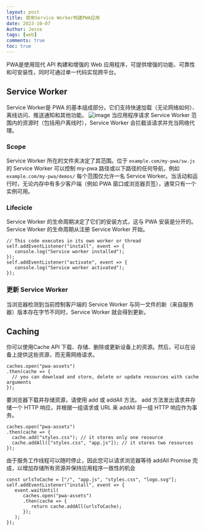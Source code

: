 ```yaml
---
layout: post
title: 使用Service Worker构建PWA应用
date: 2023-10-07
Author: Jesse 
tags: [web]
comments: true
toc: true
---
```


 PWA是使用现代 API 构建和增强的 Web 应用程序，可提供增强的功能、可靠性和可安装性，同时可通过单一代码实现跨平台。

 ## Service Worker 
 Service Worker是 PWA 的基本组成部分。它们支持快速加载（无论网络如何）、离线访问、推送通知和其他功能。
 ![image](https://web-dev.imgix.net/image/RK2djpBgopg9kzCyJbUSjhEGmnw1/iKWO7c2WNobLt30VZx9C.png?auto=format&w=1252)
 当应用程序请求 Service Worker 范围内的资源时（包括用户离线时），Service Worker 会拦截该请求并充当网络代理。

 ### Scope
 Service Worker 所在的文件夹决定了其范围。位于 `example.com/my-pwa/sw.js` 的 Service Worker 可以控制 my-pwa 路径或以下路径的任何导航，例如 `example.com/my-pwa/demos/`
 每个范围仅允许一名 Service Worker。当活动和运行时，无论内存中有多少客户端（例如 PWA 窗口或浏览器页签），通常只有一个实例可用。

 ### Lifecicle
 Service Worker 的生命周期决定了它们的安装方式，这与 PWA 安装是分开的。 Service Worker 的生命周期从注册 Service Worker 开始。
```
// This code executes in its own worker or thread
self.addEventListener("install", event => {
   console.log("Service worker installed");
});
self.addEventListener("activate", event => {
   console.log("Service worker activated");
});
```
### 更新 Service Worker
当浏览器检测到当前控制客户端的 Service Worker 与同一文件的新（来自服务器）版本存在字节不同时，Service Worker 就会得到更新。

## Caching
你可以使用Cache API 下载、存储、删除或更新设备上的资源。然后，可以在设备上提供这些资源，而无需网络请求。
```
caches.open("pwa-assets")
.then(cache => {
  // you can download and store, delete or update resources with cache arguments
});
```
要浏览器下载并存储资源，请使用 add 或 addAll 方法。 add 方法发出请求并存储一个 HTTP 响应，并根据一组请求或 URL 来 addAll 将一组 HTTP 响应作为事务。
```
caches.open("pwa-assets")
.then(cache => {
  cache.add("styles.css"); // it stores only one resource
  cache.addAll(["styles.css", "app.js"]); // it stores two resources
});
```
由于服务工作线程可以随时停止，因此您可以请求浏览器等待 addAll Promise 完成，以增加存储所有资源并保持应用程序一致性的机会
```
const urlsToCache = ["/", "app.js", "styles.css", "logo.svg"];
self.addEventListener("install", event => {
   event.waitUntil(
      caches.open("pwa-assets")
      .then(cache => {
         return cache.addAll(urlsToCache);
      });
   );
});
```
